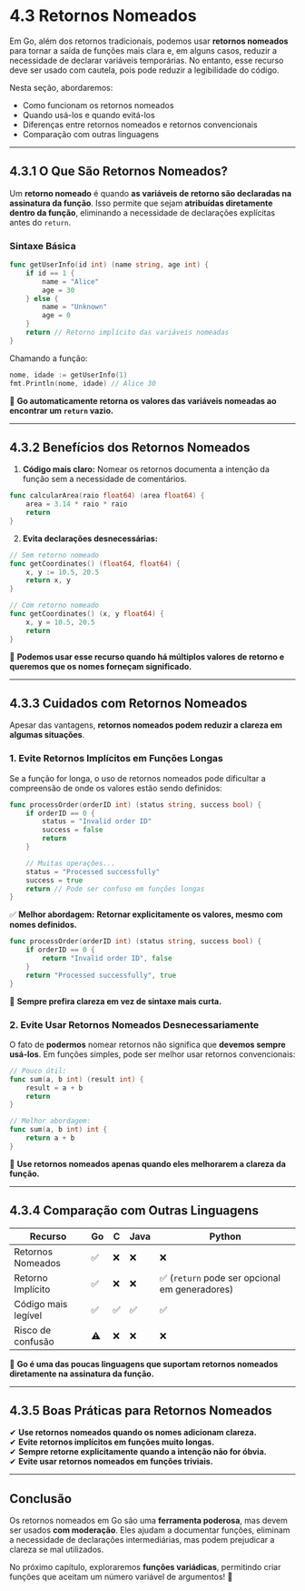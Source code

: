 # **4.3 Retornos Nomeados**

Em Go, além dos retornos tradicionais, podemos usar **retornos nomeados** para tornar a saída de funções mais clara e, em alguns casos, reduzir a necessidade de declarar variáveis temporárias. No entanto, esse recurso deve ser usado com cautela, pois pode reduzir a legibilidade do código.

Nesta seção, abordaremos:

- Como funcionam os retornos nomeados
- Quando usá-los e quando evitá-los
- Diferenças entre retornos nomeados e retornos convencionais
- Comparação com outras linguagens

---

## **4.3.1 O Que São Retornos Nomeados?**

Um **retorno nomeado** é quando **as variáveis de retorno são declaradas na assinatura da função**. Isso permite que sejam **atribuídas diretamente dentro da função**, eliminando a necessidade de declarações explícitas antes do `return`.

### **Sintaxe Básica**

```go
func getUserInfo(id int) (name string, age int) {
    if id == 1 {
        name = "Alice"
        age = 30
    } else {
        name = "Unknown"
        age = 0
    }
    return // Retorno implícito das variáveis nomeadas
}
```

Chamando a função:

```go
nome, idade := getUserInfo(1)
fmt.Println(nome, idade) // Alice 30
```

📌 **Go automaticamente retorna os valores das variáveis nomeadas ao encontrar um `return` vazio.**

---

## **4.3.2 Benefícios dos Retornos Nomeados**

1. **Código mais claro:** Nomear os retornos documenta a intenção da função sem a necessidade de comentários.

```go
func calcularArea(raio float64) (area float64) {
    area = 3.14 * raio * raio
    return
}
```

2. **Evita declarações desnecessárias:**

```go
// Sem retorno nomeado
func getCoordinates() (float64, float64) {
    x, y := 10.5, 20.5
    return x, y
}

// Com retorno nomeado
func getCoordinates() (x, y float64) {
    x, y = 10.5, 20.5
    return
}
```

📌 **Podemos usar esse recurso quando há múltiplos valores de retorno e queremos que os nomes forneçam significado.**

---

## **4.3.3 Cuidados com Retornos Nomeados**

Apesar das vantagens, **retornos nomeados podem reduzir a clareza em algumas situações**.

### **1. Evite Retornos Implícitos em Funções Longas**

Se a função for longa, o uso de retornos nomeados pode dificultar a compreensão de onde os valores estão sendo definidos:

```go
func processOrder(orderID int) (status string, success bool) {
    if orderID == 0 {
        status = "Invalid order ID"
        success = false
        return
    }

    // Muitas operações...
    status = "Processed successfully"
    success = true
    return // Pode ser confuso em funções longas
}
```

✅ **Melhor abordagem:** **Retornar explicitamente os valores, mesmo com nomes definidos.**

```go
func processOrder(orderID int) (status string, success bool) {
    if orderID == 0 {
        return "Invalid order ID", false
    }
    return "Processed successfully", true
}
```

📌 **Sempre prefira clareza em vez de sintaxe mais curta.**

### **2. Evite Usar Retornos Nomeados Desnecessariamente**

O fato de **podermos** nomear retornos não significa que **devemos sempre usá-los**. Em funções simples, pode ser melhor usar retornos convencionais:

```go
// Pouco útil:
func sum(a, b int) (result int) {
    result = a + b
    return
}

// Melhor abordagem:
func sum(a, b int) int {
    return a + b
}
```

📌 **Use retornos nomeados apenas quando eles melhorarem a clareza da função.**

---

## **4.3.4 Comparação com Outras Linguagens**

| Recurso               | Go | C  | Java | Python |
|----------------------|----|----|------|--------|
| Retornos Nomeados    | ✅  | ❌ | ❌   | ❌      |
| Retorno Implícito    | ✅  | ❌ | ❌   | ✅ (`return` pode ser opcional em generadores) |
| Código mais legível  | ✅  | ✅ | ✅   | ✅      |
| Risco de confusão    | ⚠️  | ❌ | ❌   | ❌      |

📌 **Go é uma das poucas linguagens que suportam retornos nomeados diretamente na assinatura da função.**

---

## **4.3.5 Boas Práticas para Retornos Nomeados**

✔ **Use retornos nomeados quando os nomes adicionam clareza.**  
✔ **Evite retornos implícitos em funções muito longas.**  
✔ **Sempre retorne explicitamente quando a intenção não for óbvia.**  
✔ **Evite usar retornos nomeados em funções triviais.**  

---

## **Conclusão**

Os retornos nomeados em Go são uma **ferramenta poderosa**, mas devem ser usados **com moderação**. Eles ajudam a documentar funções, eliminam a necessidade de declarações intermediárias, mas podem prejudicar a clareza se mal utilizados.

No próximo capítulo, exploraremos **funções variádicas**, permitindo criar funções que aceitam um número variável de argumentos! 🚀

